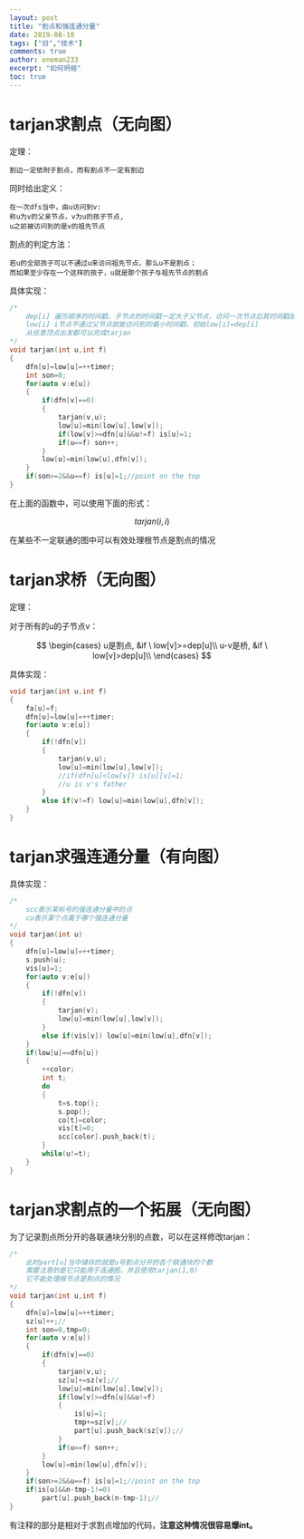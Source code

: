 ```yaml
---
layout: post
title: "割点和强连通分量"
date: 2019-08-18
tags: ["旧","技术"]
comments: true
author: oneman233
excerpt: "如何坍缩"
toc: true
---
```


# tarjan求割点（无向图）

定理：

	割边一定依附于割点，而有割点不一定有割边

同时给出定义：


	在一次dfs当中，由u访问到v:
	称u为v的父亲节点，v为u的孩子节点,
	u之前被访问到的是v的祖先节点


割点的判定方法：


	若u的全部孩子可以不通过u来访问祖先节点，那么u不是割点；
	而如果至少存在一个这样的孩子，u就是那个孩子与祖先节点的割点


具体实现：

```c++
/*
    dep[i] 遍历顺序的时间戳，子节点的时间戳一定大于父节点，访问一次节点后其时间戳就被确定了
    low[i] i节点不通过父节点就能访问到的最小时间戳，初始low[i]=dep[i]
    从任意顶点出发都可以完成tarjan
*/
void tarjan(int u,int f)
{
	dfn[u]=low[u]=++timer;
	int son=0;
	for(auto v:e[u])
	{
		if(dfn[v]==0)
		{
			tarjan(v,u);
			low[u]=min(low[u],low[v]);
			if(low[v]>=dfn[u]&&u!=f) is[u]=1;
			if(u==f) son++;
		}
		low[u]=min(low[u],dfn[v]);
	}
	if(son>=2&&u==f) is[u]=1;//point on the top
}
```

在上面的函数中，可以使用下面的形式：

$$tarjan(i,i)$$

在某些不一定联通的图中可以有效处理根节点是割点的情况

# tarjan求桥（无向图）

定理：

对于所有的u的子节点v：

$$
\begin{cases}
	u是割点, &if \  low[v]>=dep[u]\\
	u-v是桥, &if \  low[v]>dep[u]\\
\end{cases}
$$

具体实现：

```c++
void tarjan(int u,int f)
{
	fa[u]=f;
	dfn[u]=low[u]=++timer;
	for(auto v:e[u])
	{
		if(!dfn[v])
		{
			tarjan(v,u);
			low[u]=min(low[u],low[v]);
			//if(dfn[u]<low[v]) is[u][v]=1;
			//u is v's father
		}
		else if(v!=f) low[u]=min(low[u],dfn[v]);
	}
}
```

# tarjan求强连通分量（有向图）

具体实现：

```c++
/*
    scc表示某标号的强连通分量中的点
    co表示某个点属于哪个强连通分量
*/
void tarjan(int u)
{
	dfn[u]=low[u]=++timer;
	s.push(u);
	vis[u]=1;
	for(auto v:e[u])
	{
		if(!dfn[v])
		{
			tarjan(v);
			low[u]=min(low[u],low[v]);
		}
		else if(vis[v]) low[u]=min(low[u],dfn[v]);
	}
	if(low[u]==dfn[u])
	{
		++color;
		int t;
		do
		{
			t=s.top();
			s.pop();
			co[t]=color;
			vis[t]=0;
			scc[color].push_back(t);
		}
		while(u!=t);
	}
}
```

# tarjan求割点的一个拓展（无向图）

为了记录割点所分开的各联通块分别的点数，可以在这样修改tarjan：

```c++
/*
    此时part[u]当中储存的就是u号割点分开的各个联通块的个数
    需要注意的是它只能用于连通图，并且使用tarjan(1,0)
    它不能处理根节点是割点的情况
*/
void tarjan(int u,int f)
{
	dfn[u]=low[u]=++timer;
	sz[u]++;//
	int son=0,tmp=0;
	for(auto v:e[u])
	{
		if(dfn[v]==0)
		{
			tarjan(v,u);
			sz[u]+=sz[v];//
			low[u]=min(low[u],low[v]);
			if(low[v]>=dfn[u]&&u!=f)
			{
				is[u]=1;
				tmp+=sz[v];//
				part[u].push_back(sz[v]);//
			}
			if(u==f) son++;
		}
		low[u]=min(low[u],dfn[v]);
	}
	if(son>=2&&u==f) is[u]=1;//point on the top
	if(is[u]&&n-tmp-1!=0)
		part[u].push_back(n-tmp-1);//
}
```

有注释的部分是相对于求割点增加的代码，**注意这种情况很容易爆int。**